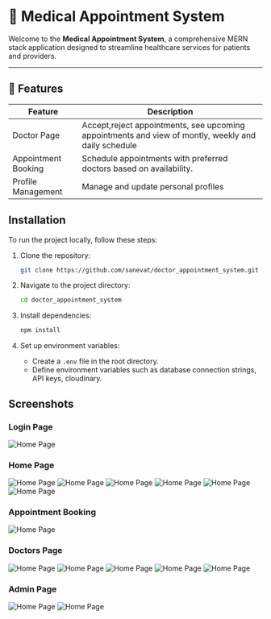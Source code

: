 # 🏥 Medical Appointment System

Welcome to the **Medical Appointment System**, a comprehensive MERN stack application designed to streamline healthcare services for patients and providers.

---

## 🚀 Features


| Feature                 | Description                                                       |
|-------------------------|-------------------------------------------------------------------|
| Doctor Page        |Accept,reject appointments, see upcoming appointments and view of montly, weekly and daily schedule              |
| Appointment Booking     | Schedule appointments with preferred doctors based on availability.|
| Profile Management      | Manage and update personal profiles                      |

## Installation 
To run the project locally, follow these steps:
1. Clone the repository:
   ```bash
   git clone https://github.com/sanevat/doctor_appointment_system.git
   ```

2. Navigate to the project directory:
   ```bash
   cd doctor_appointment_system
   ```

3. Install dependencies:
   ```bash
   npm install
   ```

4. Set up environment variables:
   - Create a `.env` file in the root directory.
   - Define environment variables such as database connection strings, API keys, cloudinary.


## Screenshots

### Login Page
![Home Page](screenshots/Screenshot_0.png)
### Home Page
![Home Page](screenshots/Screenshot_1.png)
![Home Page](screenshots/Screenshot_2.png)
![Home Page](screenshots/Screenshot_3.png)
![Home Page](screenshots/Screenshot_4.png)
![Home Page](screenshots/Screenshot_5.png)
![Home Page](screenshots/Screenshot_6.png)
### Appointment Booking
![Home Page](screenshots/Screenshot_14.png)
### Doctors Page
![Home Page](screenshots/Screenshot_7.png)
![Home Page](screenshots/Screenshot_8.png)
![Home Page](screenshots/Screenshot_9.png)
![Home Page](screenshots/Screenshot_10.png)
![Home Page](screenshots/Screenshot_11.png)
### Admin Page
![Home Page](screenshots/Screenshot_12.png)
![Home Page](screenshots/Screenshot_13.png)

